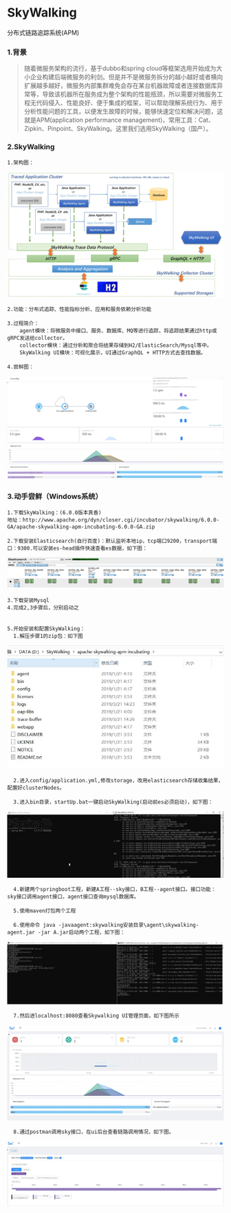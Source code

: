 # SkyWalking
分布式链路追踪系统(APM)

### 1.背景
> 随着微服务架构的流行，基于dubbo和spring cloud等框架选用开始成为大小企业构建后端微服务的利剑。但是并不是微服务拆分的越小越好或者横向扩展越多越好，微服务内部集群难免会存在某台机器故障或者连接数据库异常等，导致该机器所在服务成为整个架构的性能瓶颈，所以需要对微服务工程无代码侵入、性能良好、便于集成的框架，可以帮助理解系统行为、用于分析性能问题的工具，以便发生故障的时候，能够快速定位和解决问题，这就是APM(application performance management)，常用工具：Cat、Zipkin、Pinpoint、SkyWalking。这里我们选用SkyWalking（国产）。	

### 2.SkyWalking
	1.架构图：
![](https://github.com/Starbucksstar/SkyWalking/blob/master/img/architecture.png)

	2.功能：分布式追踪、性能指标分析、应用和服务依赖分析功能
	
	3.过程简介：
		agent模块：将微服务中接口、服务、数据库、MQ等进行追踪，将追踪结果通过http或gRPC发送给collector。
		collector模块：通过分析和聚合将结果存储到H2/ElasticSearch/Mysql等中。
		SkyWalking UI模块：可视化展示，UI通过GraphQL + HTTP方式去查找数据。
		
	4.尝鲜图：
![](https://github.com/Starbucksstar/SkyWalking/blob/master/img/apm.jpg)

### 3.动手尝鲜（Windows系统）
	1.下载SkyWalking：(6.0.0版本真香)
	地址：http://www.apache.org/dyn/closer.cgi/incubator/skywalking/6.0.0-GA/apache-skywalking-apm-incubating-6.0.0-GA.zip
	
	2.下载安装Elasticsearch(自行百度)：默认监听本地ip，tcp端口9200，transport端口：9300.可以安装es-head插件快速查看es数据，如下图：
	
![](https://github.com/Starbucksstar/SkyWalking/blob/master/img/es.jpg)
	
	3.下载安装Mysql
	4.完成2,3步骤后，分别启动之
	

	5.开始安装和配置SkyWalking：
	  1.解压步骤1的zip包：如下图
![](https://github.com/Starbucksstar/SkyWalking/blob/master/img/TIM%E6%88%AA%E5%9B%BE20190321155244.jpg)

	  2.进入config/application.yml,修改storage，改用elasticsearch存储收集结果，配置好clusterNodes。
	  
	  3.进入bin目录，startUp.bat一键启动SkyWalking(启动前es必须启动)，如下图：
	  
![](https://github.com/Starbucksstar/SkyWalking/blob/master/img/skywalking-service.jpg)  

	  4.新建两个springboot工程，新建A工程--sky接口，B工程--agent接口。接口功能：sky接口调用agent接口，agent接口查询mysql数据库。
	  
	  5.使用maven打包两个工程
	  
	  6.使用命令 java -javaagent:skywalking安装目录\agent\skywalking-agent.jar -jar A.jar启动两个工程，如下图：
![](https://github.com/Starbucksstar/SkyWalking/blob/master/img/service2.jpg)

	  7.然后进localhost:8080查看Skywalking UI管理页面，如下图所示
![](https://github.com/Starbucksstar/SkyWalking/blob/master/img/dashboard.jpg)
	  
	  8.通过postman调用sky接口，在ui后台查看链路调用情况，如下图。
![](https://github.com/Starbucksstar/SkyWalking/blob/master/img/trace.jpg)
	  
	
